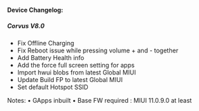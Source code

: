 <b>Device Changelog:</b>

<h5>Corvus V8.0</h5>

- Fix Offline Charging
- Fix Reboot issue while pressing volume + and - together
- Add Battery Health info
- Add the force full screen setting for apps
- Import hwui blobs from latest Global MIUI
- Update Build FP to latest Global MIUI
- Set default Hotspot SSID

Notes:
• GApps inbuilt
• Base FW required : MIUI 11.0.9.0 at least
